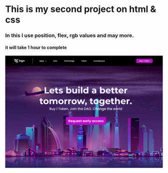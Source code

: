 # This is my second project on html & css 

### In this I use position, flex, rgb values and may more.


#### it will take 1 hour to complete

![](./output.png)